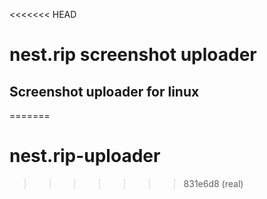 <<<<<<< HEAD
# nest.rip screenshot uploader  
## Screenshot uploader for linux  
=======
# nest.rip-uploader
>>>>>>> 831e6d8 (real)

